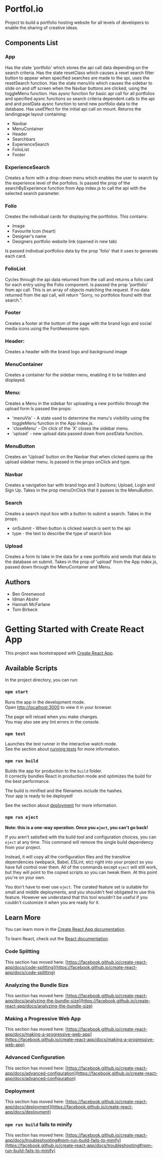 # Portfol.io

Project to build a portfolio hosting website for all levels of developers to enable the sharing of creative ideas.

## Components List

### App

Has the state 'portfolio' which stores the api call data depending on the search criteria.
Has the state resetClass which causes a reset search filter button to appear when specified searches are made to the api, uses the resetSearch function.
Has the state menuVis which causes the sidebar to slide on and off screen when the Navbar buttons are clicked, using the toggleMenu function.
Has aysnc function for basic api call for all portfolios and specified aysnc functions so search criteria dependent calls to the api and and postData aysnc function to send new portfolio data to the database.
Has useEffect for the initial api call on mount.
Returns the landingpage layout containing:

- Navbar
- MenuContainer
- Header
- Searchbars
- ExperienceSearch
- FolioList
- Footer

### ExperienceSearch

Creates a form with a drop-down menu which enables the user to search by the experience level of the porfolios.
Is passed the prop of the searchByExperience function from App index.js to call the api with the selected search parameter.

### Folio

Creates the individual cards for displaying the portfolios. This contains:

- Image
- Favourite Icon (heart)
- Designer's name
- Designers portfolio website link (opened in new tab)

Is passed indivdual portfolios data by the prop 'folio' that it uses to generate each card.

### FolioList

Cycles through the api data returned from the call and returns a folio card for each entry using the Folio component.
Is passed the prop 'portfolio' from api call. This is an array of objects matching the request.
If no data returned from the api call, will return "Sorry, no portfolios found with that search.".

### Footer

Creates a footer at the bottom of the page with the brand logo and social media icons using the FontAwesome npm.

### Header:

Creates a header with the brand logo and background image

### MenuContainer

Creates a container for the sidebar menu, enabling it to be hidden and displayed.

### Menu:

Creates a Menu in the sidebar for uploading a new portfolio through the upload form
Is passed the props:

- 'menuVis' - A state used to determine the menu's visibility using the toggleMenu function in the App index.js.
- 'closeMenu' - On click of the 'X' closes the sidebar menu.
- 'upload' - new upload data passed down from postData function.

### MenuButton

Creates an 'Upload' button on the Navbar that when clicked opens up the upload sidebar menu.
Is passed in the props onClick and type.

### Navbar

Creates a navigation bar with brand logo and 3 buttons; Upload, Login and Sign Up.
Takes in the prop menuOnClick that it passes to the MenuButton.

### Search

Creates a search input box with a button to submit a search.
Takes in the props:

- onSubmit - When button is clicked search is sent to the api
- type - the text to describe the type of search box

### Upload

Creates a form to take in the data for a new portfolio and sends that data to the database on submit.
Takes in the prop of 'upload' from the App index.js, passed down through the MenuContainer and Menu.

## Authors

- Ben Greenwood
- Idman Abshir
- Hannah McFarlane
- Tom Birbeck

# Getting Started with Create React App

This project was bootstrapped with [Create React App](https://github.com/facebook/create-react-app).

## Available Scripts

In the project directory, you can run:

### `npm start`

Runs the app in the development mode.\
Open [http://localhost:3000](http://localhost:3000) to view it in your browser.

The page will reload when you make changes.\
You may also see any lint errors in the console.

### `npm test`

Launches the test runner in the interactive watch mode.\
See the section about [running tests](https://facebook.github.io/create-react-app/docs/running-tests) for more information.

### `npm run build`

Builds the app for production to the `build` folder.\
It correctly bundles React in production mode and optimizes the build for the best performance.

The build is minified and the filenames include the hashes.\
Your app is ready to be deployed!

See the section about [deployment](https://facebook.github.io/create-react-app/docs/deployment) for more information.

### `npm run eject`

**Note: this is a one-way operation. Once you `eject`, you can't go back!**

If you aren't satisfied with the build tool and configuration choices, you can `eject` at any time. This command will remove the single build dependency from your project.

Instead, it will copy all the configuration files and the transitive dependencies (webpack, Babel, ESLint, etc) right into your project so you have full control over them. All of the commands except `eject` will still work, but they will point to the copied scripts so you can tweak them. At this point you're on your own.

You don't have to ever use `eject`. The curated feature set is suitable for small and middle deployments, and you shouldn't feel obligated to use this feature. However we understand that this tool wouldn't be useful if you couldn't customize it when you are ready for it.

## Learn More

You can learn more in the [Create React App documentation](https://facebook.github.io/create-react-app/docs/getting-started).

To learn React, check out the [React documentation](https://reactjs.org/).

### Code Splitting

This section has moved here: [https://facebook.github.io/create-react-app/docs/code-splitting](https://facebook.github.io/create-react-app/docs/code-splitting)

### Analyzing the Bundle Size

This section has moved here: [https://facebook.github.io/create-react-app/docs/analyzing-the-bundle-size](https://facebook.github.io/create-react-app/docs/analyzing-the-bundle-size)

### Making a Progressive Web App

This section has moved here: [https://facebook.github.io/create-react-app/docs/making-a-progressive-web-app](https://facebook.github.io/create-react-app/docs/making-a-progressive-web-app)

### Advanced Configuration

This section has moved here: [https://facebook.github.io/create-react-app/docs/advanced-configuration](https://facebook.github.io/create-react-app/docs/advanced-configuration)

### Deployment

This section has moved here: [https://facebook.github.io/create-react-app/docs/deployment](https://facebook.github.io/create-react-app/docs/deployment)

### `npm run build` fails to minify

This section has moved here: [https://facebook.github.io/create-react-app/docs/troubleshooting#npm-run-build-fails-to-minify](https://facebook.github.io/create-react-app/docs/troubleshooting#npm-run-build-fails-to-minify)
